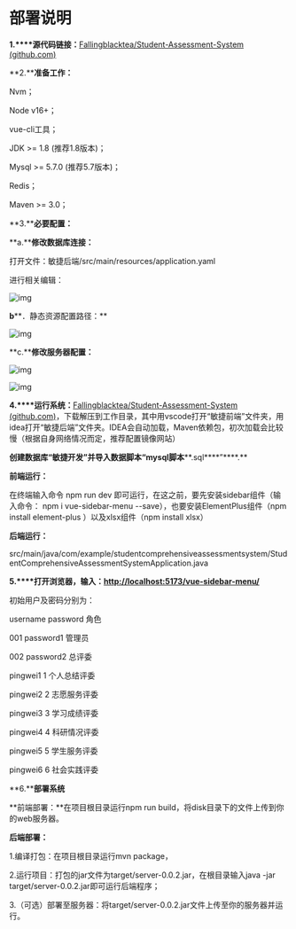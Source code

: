 # **部署说明**

**1.****源代码链接：**[Fallingblacktea/Student-Assessment-System (github.com)](https://github.com/Fallingblacktea/Student-Assessment-System)

**2.****准备工作：**

Nvm；

Node v16+；

vue-cli工具；

JDK >= 1.8 (推荐1.8版本)；

Mysql >= 5.7.0 (推荐5.7版本)；

Redis；

Maven >= 3.0；

**3.****必要配置：**

**a.****修改数据库连接：**

打开文件：敏捷后端/src/main/resources/application.yaml

进行相关编辑：

![img](file:///C:/Users/12482/AppData/Local/Temp/msohtmlclip1/01/clip_image002.jpg)

**b****．静态资源配置路径：**

![img](file:///C:/Users/12482/AppData/Local/Temp/msohtmlclip1/01/clip_image004.jpg)

**c.****修改服务器配置：**

![img](file:///C:/Users/12482/AppData/Local/Temp/msohtmlclip1/01/clip_image006.jpg)

![img](file:///C:/Users/12482/AppData/Local/Temp/msohtmlclip1/01/clip_image008.jpg)

**4.****运行系统：**[Fallingblacktea/Student-Assessment-System (github.com)](https://github.com/Fallingblacktea/Student-Assessment-System)，下载解压到工作目录，其中用vscode打开“敏捷前端”文件夹，用idea打开“敏捷后端”文件夹。IDEA会自动加载，Maven依赖包，初次加载会比较慢（根据自身网络情况而定，推荐配置镜像网站）

**创建数据库“敏捷开发”并导入数据脚本“****mysql****脚本****.sql****”****.**

**前端运行：**

在终端输入命令 npm run dev 即可运行，在这之前，要先安装sidebar组件（输入命令： npm i vue-sidebar-menu --save），也要安装ElementPlus组件（npm install element-plus ）以及xlsx组件（npm install xlsx）

**后端运行：**

src/main/java/com/example/studentcomprehensiveassessmentsystem/StudentComprehensiveAssessmentSystemApplication.java

**5.****打开浏览器，输入：**[**http://localhost:5173/vue-sidebar-menu/**](http://localhost:5173/vue-sidebar-menu/)

初始用户及密码分别为：

username password    角色

001     password1      管理员

002     password2     总评委

pingwei1   1    个人总结评委

pingwei2   2    志愿服务评委

pingwei3   3    学习成绩评委

pingwei4   4    科研情况评委

pingwei5   5    学生服务评委

pingwei6   6    社会实践评委

**6.****部署系统**

**前端部署：**在项目根目录运行npm run build，将disk目录下的文件上传到你的web服务器。

**后端部署：**

1.编译打包：在项目根目录运行mvn package，

2.运行项目：打包的jar文件为target/server-0.0.2.jar，在根目录输入java -jar target/server-0.0.2.jar即可运行后端程序；

3.（可选）部署至服务器：将target/server-0.0.2.jar文件上传至你的服务器并运行。